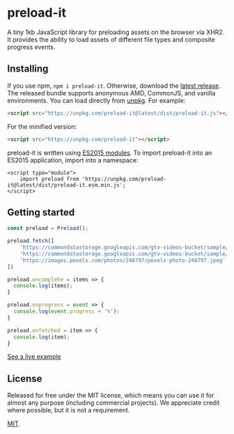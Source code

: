 # preload-it

A tiny 1kb JavaScript library for preloading assets on the browser via XHR2. 
It provides the ability to load assets of different file types and composite progress events.

## Installing

If you use npm, `npm i preload-it`. Otherwise, download the [latest release](https://github.com/andreupifarre/preload-it/releases/latest). The released bundle supports anonymous AMD, CommonJS, and vanilla environments. You can load directly from [unpkg](https://unpkg.com/preload-it/). For example:

```html
<script src="https://unpkg.com/preload-it@latest/dist/preload-it.js"></script>
```

For the minified version:

```html
<script src="https://unpkg.com/preload-it"></script>
```

preload-it is written using [ES2015 modules](http://www.2ality.com/2014/09/es6-modules-final.html). To import preload-it into an ES2015 application, import into a namespace:

```hmtl
<script type="module">
	import preload from 'https://unpkg.com/preload-it@latest/dist/preload-it.esm.min.js';
</script>
```

## Getting started

```js
const preload = Preload();

preload.fetch([
    'https://commondatastorage.googleapis.com/gtv-videos-bucket/sample/ForBiggerEscapes.mp4',
    'https://commondatastorage.googleapis.com/gtv-videos-bucket/sample/BigBuckBunny.mp4',
    'https://images.pexels.com/photos/248797/pexels-photo-248797.jpeg'
])

preload.oncomplete = items => {
  console.log(items);
}

preload.onprogress = event => {
  console.log(event.progress + '%');
}

preload.onfetched = item => {
  console.log(item);
}
```

[See a live example](https://andreupifarre.github.io/preload-it/docs/index.html)

## License

Released for free under the MIT license, which means you can use it for almost any purpose (including commercial projects). We appreciate credit where possible, but it is not a requirement.

[MIT](LICENSE).
